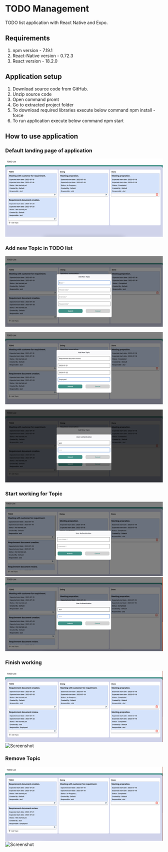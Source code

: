 # TODO Management
TODO list application with React Native and Expo.

## Requirements
1. npm version - 7.19.1
2. React-Native version - 0.72.3
3. React version - 18.2.0


## Application setup
1. Download source code from GitHub.
2. Unzip source code
3. Open command promt
4. Go to extracted project folder
5. To download required libraries execute below command
   npm install -force 
6. To run application execute below command
   npm start
   
## How to use application
### Default landing page of application

![Screenshot](LandingPage.png)

### Add new Topic in TODO list
![Screenshot](NewTask.png)

![Screenshot](NewTask2.png)

![Screenshot](ValidateNewTask.png)

### Start working for Topic
![Screenshot](StartWorking.png)
![Screenshot](ValidateStartWorking.png)

### Finish working
![Screenshot](FinishWorking.png)
![Screenshot](ValidateFinishWorking.png)

### Remove Topic
![Screenshot](DeleteTopic.png)
![Screenshot](ValidateDeleteTopic.png)





